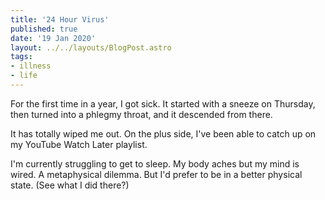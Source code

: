 ```yaml
---
title: '24 Hour Virus'
published: true
date: '19 Jan 2020'
layout: ../../layouts/BlogPost.astro
tags:
- illness
- life
---
```


For the first time in a year, I got sick. It started with a sneeze on Thursday, then turned into a phlegmy throat, and it descended from there.

It has totally wiped me out. On the plus side, I've been able to catch up on my YouTube Watch Later playlist.

I'm currently struggling to get to sleep. My body aches but my mind is wired. A metaphysical dilemma. But I'd prefer to be in a better physical state. (See what I did there?)